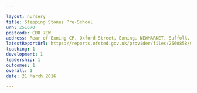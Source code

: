 ```yaml
---

layout: nursery
title: Stepping Stones Pre-School
urn: 251670
postcode: CB8 7EW
address: Rear of Exning CP, Oxford Street, Exning, NEWMARKET, Suffolk, CB8 7EW
latestReportUrl: https://reports.ofsted.gov.uk/provider/files/2560858/urn/251670.pdf
teaching: 1
development: 1
leadership: 1
outcomes: 1
overall: 1
date: 21 March 2016

---
```


